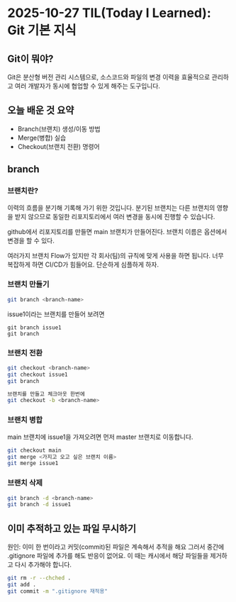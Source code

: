 # 2025-10-27 **TIL(Today I Learned)**: Git 기본 지식

## Git이 뭐야?
Git은 분산형 버전 관리 시스템으로, 소스코드와 파일의 변경 이력을 효율적으로 관리하고 여러 개발자가 동시에 협업할 수 있게 해주는 도구입니다.

## 오늘 배운 것 요약
- Branch(브랜치) 생성/이동 방법
- Merge(병합) 실습
- Checkout(브랜치 전환) 명령어


## branch
### 브랜치란?
이력의 흐름을 분기해 기록해 가기 위한 것입니다. 분기된 브랜치는 다른 브랜치의 영향을 받지 않으므로 동일한 리포지토리에서 여러 변경을 동시에 진행할 수 있습니다.

github에서 리포지토리를 만들면 main 브랜치가 만들어진다.
브랜치 이름은 옵션에서 변경을 할 수 있다.

여러가지 브랜치 Flow가 있지만 각 회사(팀)의 규칙에 맞게 사용을 하면 됩니다.
너무 복잡하게 하면 CI/CD가 힘들어요. 단순하게 심플하게 하자.

### 브랜치 만들기
```bash
git branch <branch-name>
```
issue1이라는 브랜치를 만들어 보려면
```
git branch issue1
git branch
```

### 브랜치 전환
```bash
git checkout <branch-name>
git checkout issue1
git branch

브랜치를 만들고 체크아웃 한번에
git checkout -b <branch-name>

```

### 브랜치 병합
main 브랜치에 issue1을 가져오려면 먼저 master 브랜치로 이동합니다.
```bash
git checkout main
git merge <가지고 오고 싶은 브랜치 이름>
git merge issue1

```

### 브랜치 삭제
```bash
git branch -d <branch-name>
git branch -d issue1
```

## 이미 추적하고 있는 파일 무시하기
원인: 이미 한 번이라고 커밋(commit)된 파일은 계속해서 추적을 해요 그러서 중간에 .gitignore 파일에 추가를 해도 반응이 없어요.
이 때는 캐시에서 해당 파일들을 제거하고 다시 추가해야 합니다.
```bash
git rm -r --chched .
git add .
git commit -m ".gitignore 재적용" 
```















